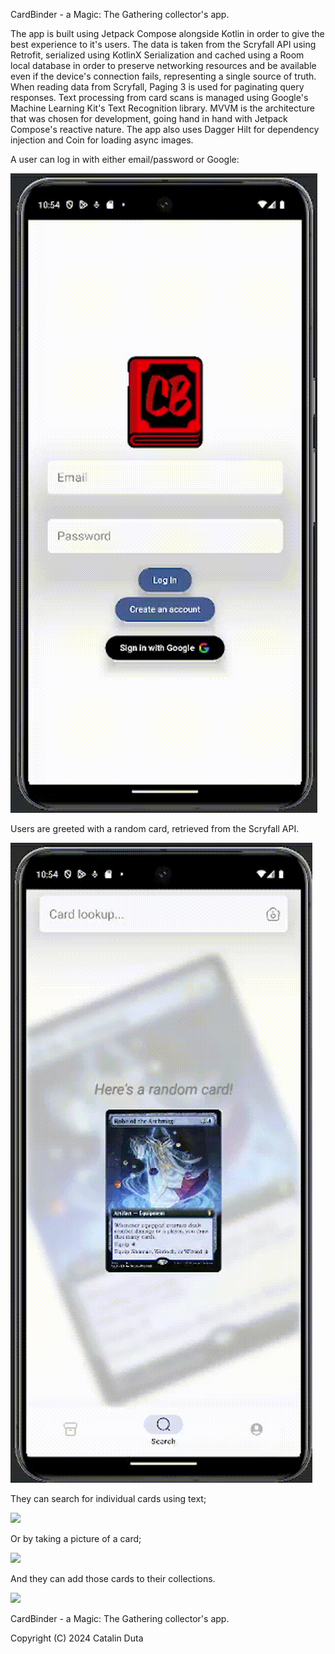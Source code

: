 CardBinder - a Magic: The Gathering collector's app.

The app is built using Jetpack Compose alongside Kotlin in order to give the best experience to it's users. The data is taken from the Scryfall API using Retrofit, serialized using KotlinX Serialization and cached using a Room local database in order to preserve networking resources and be available even if the device's connection fails, representing a single source of truth. When reading data from Scryfall, Paging 3 is used for paginating query responses. Text processing from card scans is managed using Google's Machine Learning Kit's Text Recognition library. MVVM is the architecture that was chosen for development, going hand in hand with Jetpack Compose's reactive nature. The app also uses Dagger Hilt for dependency injection and Coin for loading async images.
  
A user can log in with either email/password or Google:

![](https://github.com/dutaci28/CardBinder/blob/master/gifs/login%20with%20google.gif)

Users are greeted with a random card, retrieved from the Scryfall API.

![](https://github.com/dutaci28/CardBinder/blob/master/gifs/search%20page%20random%20card.gif)

They can search for individual cards using text;

![](https://github.com/dutaci28/CardBinder/blob/master/gifs/search%20individual%20card.gif)

Or by taking a picture of a card;

![](https://github.com/dutaci28/CardBinder/blob/master/gifs/card%20scan.gif)

And they can add those cards to their collections.

![](https://github.com/dutaci28/CardBinder/blob/master/gifs/collection%20pager.gif)

CardBinder - a Magic: The Gathering collector's app.

Copyright (C) 2024  Catalin Duta
